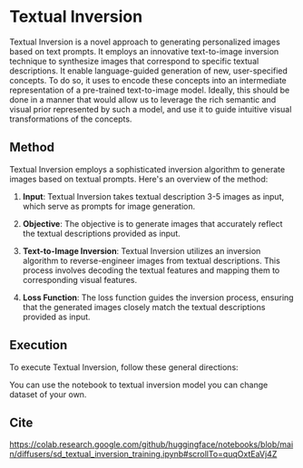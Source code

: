 # Textual Inversion

Textual Inversion is a novel approach to generating personalized images based on text prompts. It employs an innovative text-to-image inversion technique to synthesize images that correspond to specific textual descriptions. It enable language-guided generation of new, user-specified concepts. To do so, it uses  to encode these concepts into an intermediate representation of a pre-trained text-to-image model. Ideally, this should be done in a manner that would allow us to leverage the rich semantic and visual prior represented by such a model, and use it to guide intuitive visual transformations of the concepts.


## Method

Textual Inversion employs a sophisticated inversion algorithm to generate images based on textual prompts. Here's an overview of the method:

1. **Input**: Textual Inversion takes textual description 3-5 images as input, which serve as prompts for image generation.

2. **Objective**: The objective is to generate images that accurately reflect the textual descriptions provided as input.

3. **Text-to-Image Inversion**: Textual Inversion utilizes an inversion algorithm to reverse-engineer images from textual descriptions. This process involves decoding the textual features and mapping them to corresponding visual features.

4. **Loss Function**: The loss function guides the inversion process, ensuring that the generated images closely match the textual descriptions provided as input.

## Execution

To execute Textual Inversion, follow these general directions:

You can use the notebook to textual inversion model you can change dataset of your own. 

## Cite

https://colab.research.google.com/github/huggingface/notebooks/blob/main/diffusers/sd_textual_inversion_training.ipynb#scrollTo=quqOxtEaVj4Z

